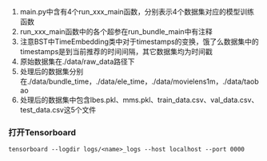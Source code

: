 1. main.py中含有4个run_xxx_main函数，分别表示4个数据集对应的模型训练函数
2. run_xxx_main函数中的各个超参在run_bundle_main中有注释
3. 注意BST中TimeEmbedding类中对于timestamps的变换，饿了么数据集中的timestamps是到当前推荐的时间间隔，其它数据集均为时间戳
4. 原始数据集在./data/raw_data路径下
5. 处理后的数据集分别在./data/bundle_time，./data/ele_time，./data/movielens1m，./data/taobao
6. 处理后的数据集中包含lbes.pkl、mms.pkl、train_data.csv、val_data.csv、test_data.csv这5个文件
### 打开Tensorboard

```
tensorboard --logdir logs/<name>_logs --host localhost --port 0000
```
